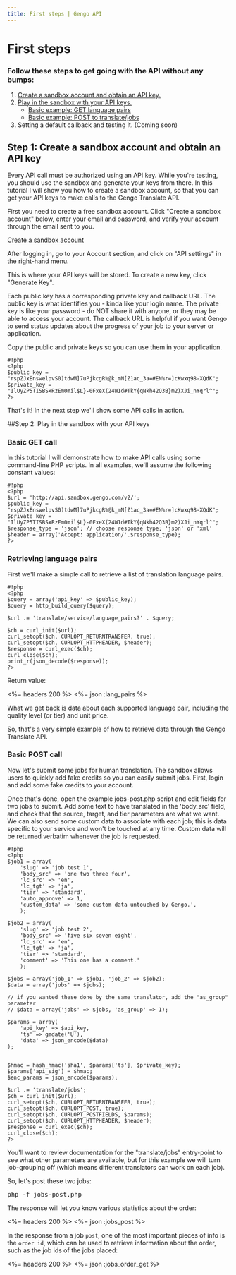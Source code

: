 ```yaml
---
title: First steps | Gengo API
---
```


# First steps

### Follow these steps to get going with the API without any bumps:

1. [Create a sandbox account and obtain an API key.](#step-1-create-a-sandbox-account-and-obtain-an-api-key)
2. [Play in the sandbox with your API keys.](#step-2-play-in-the-sandbox-with-your-api-keys)
    * [Basic example: GET language pairs](#basic-get-call)
    * [Basic example: POST to translate/jobs](#basic-post-call)
3. Setting a default callback and testing it. (Coming soon)

## Step 1: Create a sandbox account and obtain an API key
Every API call must be authorized using an API key. While you're testing, you should use the sandbox and generate your keys from there. In this tutorial I will show you how to create a sandbox account, so that you can get your API keys to make calls to the Gengo Translate API.

First you need to create a free sandbox account. Click "Create a sandbox account" below, enter your email and password, and verify your account through the email sent to you.

[Create a sandbox account](http://sandbox.gengo.com/sandbox)

After logging in, go to your Account section, and click on "API settings" in the right-hand menu.

This is where your API keys will be stored. To create a new key, click "Generate Key".

Each public key has a corresponding private key and callback URL. The public key is what identifies you - kinda like your login name. The private key is like your password - do NOT share it with anyone, or they may be able to access your account. The callback URL is helpful if you want Gengo to send status updates about the progress of your job to your server or application.

Copy the public and private keys so you can use them in your application.

    #!php
    <?php
    $public_key = "rspZJxEnswelpvS0)tdwM]7uPjkcgR%@k_mN[Z1ac_3a=#EN%r=]cKwxq98-XQdK";
    $private_key = "IlUyZP5TISBSxRzEm0mil$L}-0FxeX(24W1d#TkY{qNkh42Q3B}m2)XJi_nYqrl^";
    ?>

That's it! In the next step we'll show some API calls in action.

##Step 2: Play in the sandbox with your API keys

### Basic GET call
In this tutorial I will demonstrate how to make API calls using some command-line PHP scripts. In all examples, we'll assume the following constant values:

    #!php
    <?php
    $url = 'http://api.sandbox.gengo.com/v2/';
    $public_key = "rspZJxEnswelpvS0)tdwM]7uPjkcgR%@k_mN[Z1ac_3a=#EN%r=]cKwxq98-XQdK";
    $private_key = "IlUyZP5TISBSxRzEm0mil$L}-0FxeX(24W1d#TkY{qNkh42Q3B}m2)XJi_nYqrl^";
    $response_type = 'json'; // choose response type; 'json' or 'xml'
    $header = array('Accept: application/'.$response_type);
    ?>


### Retrieving language pairs

First we'll make a simple call to retrieve a list of translation language pairs.


    #!php
    <?php
    $query = array('api_key' => $public_key);
    $query = http_build_query($query);

    $url .= 'translate/service/language_pairs?' . $query;

    $ch = curl_init($url);
    curl_setopt($ch, CURLOPT_RETURNTRANSFER, true);
    curl_setopt($ch, CURLOPT_HTTPHEADER, $header);
    $response = curl_exec($ch);
    curl_close($ch);
    print_r(json_decode($response));
    ?>


Return value:

<%= headers 200 %>
<%= json :lang_pairs %>

What we get back is data about each supported language pair, including the quality level (or tier) and unit price.

So, that's a very simple example of how to retrieve data through the Gengo Translate API.

### Basic POST call

Now let's submit some jobs for human translation. The sandbox allows users to quickly add fake credits so you can easily submit jobs. First, login and add some fake credits to your account.

Once that's done, open the example jobs-post.php script and edit fields for two jobs to submit. Add some text to have translated in the 'body_src' field, and check that the source, target, and tier parameters are what we want. We can also send some custom data to associate with each job; this is data specific to your service and won't be touched at any time. Custom data will be returned verbatim whenever the job is requested.


    #!php
    <?php
    $job1 = array(
        'slug' => 'job test 1',
        'body_src' => 'one two three four',
        'lc_src' => 'en',
        'lc_tgt' => 'ja',
        'tier' => 'standard',
        'auto_approve' => 1,
        'custom_data' => 'some custom data untouched by Gengo.',
        );

    $job2 = array(
        'slug' => 'job test 2',
        'body_src' => 'five six seven eight',
        'lc_src' => 'en',
        'lc_tgt' => 'ja',
        'tier' => 'standard',
        'comment' => 'This one has a comment.'
        );

    $jobs = array('job_1' => $job1, 'job_2' => $job2);
    $data = array('jobs' => $jobs);

    // if you wanted these done by the same translator, add the "as_group" parameter
    // $data = array('jobs' => $jobs, 'as_group' => 1);

    $params = array(
        'api_key' => $api_key,
        'ts' => gmdate('U'),
        'data' => json_encode($data)
    );


    $hmac = hash_hmac('sha1', $params['ts'], $private_key);
    $params['api_sig'] = $hmac;
    $enc_params = json_encode($params);

    $url .= 'translate/jobs';
    $ch = curl_init($url);
    curl_setopt($ch, CURLOPT_RETURNTRANSFER, true);
    curl_setopt($ch, CURLOPT_POST, true);
    curl_setopt($ch, CURLOPT_POSTFIELDS, $params);
    curl_setopt($ch, CURLOPT_HTTPHEADER, $header);
    $response = curl_exec($ch);
    curl_close($ch);
    ?>


You'll want to review documentation for the "translate/jobs" entry-point to see what other parameters are available, but for this example we will turn job-grouping off (which means different translators can work on each job).

So, let's post these two jobs:

<pre class='terminal'>
php -f jobs-post.php
</pre>

The response will let you know various statistics about the order:

<%= headers 200 %>
<%= json :jobs_post %>

In the response from a job `post`, one of the most important pieces of info is the `order id`, which can be used to retrieve information about the order, such as the job ids of the jobs placed:

<%= headers 200 %>
<%= json :jobs_order_get %>
